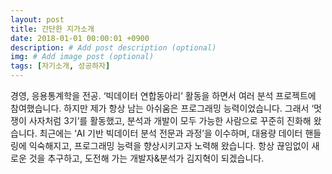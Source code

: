 ```yaml
---
layout: post
title: 간단한 지가소개
date: 2018-01-01 00:00:01 +0900
description: # Add post description (optional)
img: # Add image post (optional)
tags: [자기소개, 성공하자]
---
```

경영, 응용통계학을 전공. ‘빅데이터 연합동아리’ 활동을 하면서 여러 분석 프로젝트에 참여했습니다. 하지만 제가 항상 남는 아쉬움은 프로그래밍 능력이었습니다. 그래서 ‘멋쟁이 사자처럼 3기’를 활동했고, 분석과 개발이 모두 가능한 사람으로 꾸준히 진화해 왔습니다. 최근에는 ‘AI 기반 빅데이터 분석 전문과 과정’을 이수하며, 대용량 데이터 핸들링에 익숙해지고, 프로그래밍 능력을 향상시키고자 노력해 왔습니다. 항상 끊임없이 새로운 것을 추구하고, 도전해 가는 개발자&분석가 김지혁이 되겠습니다.
